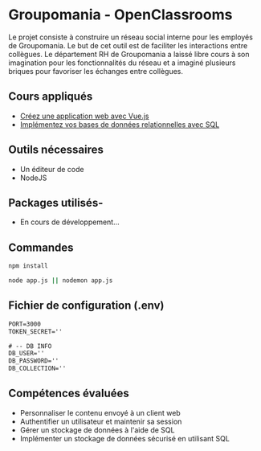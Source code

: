 # Groupomania - OpenClassrooms
Le projet consiste à construire un réseau social interne pour les employés de Groupomania. Le but de cet outil est de faciliter les interactions entre collègues. Le département RH de Groupomania a laissé libre cours à son imagination pour les fonctionnalités du réseau et a imaginé plusieurs briques pour favoriser les échanges entre collègues.

## Cours appliqués
- [Créez une application web avec Vue.js](https://openclassrooms.com/fr/courses/6390311-creez-une-application-web-avec-vue-js)
- [Implémentez vos bases de données relationnelles avec SQL](https://openclassrooms.com/fr/courses/6971126-implementez-vos-bases-de-donnees-relationnelles-avec-sql)

## Outils nécessaires
- Un éditeur de code
- NodeJS

## Packages utilisés-
- En cours de développement...

## Commandes
```cmd
npm install
```
```cmd
node app.js || nodemon app.js
```

## Fichier de configuration (.env)
```cmd
PORT=3000
TOKEN_SECRET=''

# -- DB INFO
DB_USER=''
DB_PASSWORD=''
DB_COLLECTION=''
```

## Compétences évaluées
- Personnaliser le contenu envoyé à un client web
- Authentifier un utilisateur et maintenir sa session
- Gérer un stockage de données à l'aide de SQL
- Implémenter un stockage de données sécurisé en utilisant SQL

